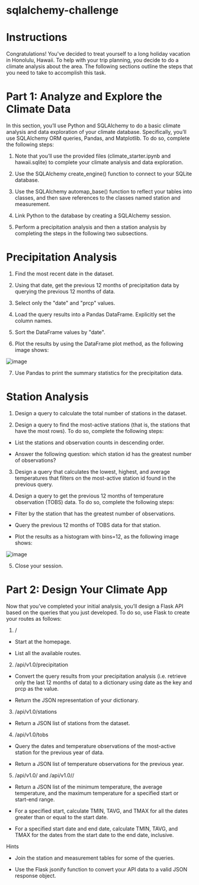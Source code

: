 # sqlalchemy-challenge

# Instructions

Congratulations! You've decided to treat yourself to a long holiday vacation in Honolulu, Hawaii. To help with your trip planning, you decide to do a climate analysis about the area. The following sections outline the steps that you need to take to accomplish this task.

# Part 1: Analyze and Explore the Climate Data
In this section, you’ll use Python and SQLAlchemy to do a basic climate analysis and data exploration of your climate database. Specifically, you’ll use SQLAlchemy ORM queries, Pandas, and Matplotlib. To do so, complete the following steps:

1. Note that you’ll use the provided files (climate_starter.ipynb and hawaii.sqlite) to complete your climate analysis and data exploration.

2. Use the SQLAlchemy create_engine() function to connect to your SQLite database.

3. Use the SQLAlchemy automap_base() function to reflect your tables into classes, and then save references to the classes named station and measurement.

4. Link Python to the database by creating a SQLAlchemy session.

5. Perform a precipitation analysis and then a station analysis by completing the steps in the following two subsections.

# Precipitation Analysis

1. Find the most recent date in the dataset.

2. Using that date, get the previous 12 months of precipitation data by querying the previous 12 months of data.

3. Select only the "date" and "prcp" values.

4. Load the query results into a Pandas DataFrame. Explicitly set the column names.

5. Sort the DataFrame values by "date".

6. Plot the results by using the DataFrame plot method, as the following image shows:

![image](https://github.com/martin0s/sqlalchemy-challenge/assets/61669834/22e67505-56cf-4ec6-8c3c-ab8e06c1e58a)

7. Use Pandas to print the summary statistics for the precipitation data.

# Station Analysis
1. Design a query to calculate the total number of stations in the dataset.

2. Design a query to find the most-active stations (that is, the stations that have the most rows). To do so, complete the following steps:

  * List the stations and observation counts in descending order.

  * Answer the following question: which station id has the greatest number of observations?

3. Design a query that calculates the lowest, highest, and average temperatures that filters on the most-active station id found in the previous query.

4. Design a query to get the previous 12 months of temperature observation (TOBS) data. To do so, complete the following steps:

  * Filter by the station that has the greatest number of observations.

  * Query the previous 12 months of TOBS data for that station.

  * Plot the results as a histogram with bins=12, as the following image shows:

![image](https://github.com/martin0s/sqlalchemy-challenge/assets/61669834/131638dc-5d0c-4104-8885-eb5a629527c7)

5. Close your session.

# Part 2: Design Your Climate App
Now that you’ve completed your initial analysis, you’ll design a Flask API based on the queries that you just developed. To do so, use Flask to create your routes as follows:

1. /

  * Start at the homepage.

  * List all the available routes.

2. /api/v1.0/precipitation

  * Convert the query results from your precipitation analysis (i.e. retrieve only the last 12 months of data) to a dictionary using date as the key and prcp as the value.

  * Return the JSON representation of your dictionary.

3. /api/v1.0/stations

  * Return a JSON list of stations from the dataset.

4. /api/v1.0/tobs

  * Query the dates and temperature observations of the most-active station for the previous year of data.

  * Return a JSON list of temperature observations for the previous year.

5. /api/v1.0/<start> and /api/v1.0/<start>/<end>

  * Return a JSON list of the minimum temperature, the average temperature, and the maximum temperature for a specified start or start-end range.

  * For a specified start, calculate TMIN, TAVG, and TMAX for all the dates greater than or equal to the start date.

  * For a specified start date and end date, calculate TMIN, TAVG, and TMAX for the dates from the start date to the end date, inclusive.

Hints
* Join the station and measurement tables for some of the queries.

* Use the Flask jsonify function to convert your API data to a valid JSON response object.
